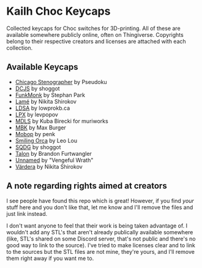 # Kailh Choc Keycaps

Collected keycaps for Choc switches for 3D-printing. All of these are available
somewhere publicly online, often on Thingiverse. Copyrights belong to their
respective creators and licenses are attached with each collection.

## Available Keycaps

- [Chicago Stenographer](Chicago/) by Pseudoku
- [DCJS](DCJS/) by shoggot
- [FunkMonk](FunkMonk/) by Stephan Park
- [Lamé](Lamé/) by Nikita Shirokov
- [LDSA](LDSA/) by lowprokb.ca
- [LPX](https://github.com/levpopov/LPX/tree/main) by levpopov
- [MDLS](https://github.com/muriworks/mlds-keycaps) by Kuba Birecki for muriworks
- [MBK](MBK/) by Max Burger
- [Mobop](Mobop/) by penk
- [Smiling Orca](SmilingOrca/) by Leo Lou
- [SQDG](SQDG/) by shoggot
- [Talon](Talon/) by Brandon Furtwangler
- [Unnamed](Vengeful-Wrath/) by "Vengeful Wrath"
- [Värdera](VRD/) by Nikita Shirokov

## A note regarding rights aimed at creators

I see people have found this repo which is great! However, if you find _your_
stuff here and you don't like that, let me know and I'll remove the files and
just link instead.

I don't want anyone to feel that their work is being taken advantage of. I
wouldn't add any STL's that aren't already publically available somewhere
(like, STL's shared on some Discord server, that's not public and there's no
good way to link to the source). I've tried to make licenses clear and to link
to the sources but the STL files are not mine, they're yours, and I'll remove
them right away if you want me to.
